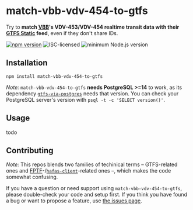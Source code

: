 # match-vbb-vdv-454-to-gtfs

Try to **match [VBB](https://vbb.de)'s VDV-453/VDV-454 realtime transit data with their [GTFS Static](https://gtfs.org/reference/static) feed**, even if they don't share IDs.

[![npm version](https://img.shields.io/npm/v/match-vbb-vdv-454-to-gtfs.svg)](https://www.npmjs.com/package/match-vbb-vdv-454-to-gtfs)
![ISC-licensed](https://img.shields.io/github/license/derhuerst/match-vbb-vdv-454-to-gtfs.svg)
![minimum Node.js version](https://img.shields.io/node/v/match-vbb-vdv-454-to-gtfs.svg)


## Installation

```shell
npm install match-vbb-vdv-454-to-gtfs
```

*Note:* `match-vbb-vdv-454-to-gtfs` **needs PostgreSQL >=14** to work, as its dependency [`gtfs-via-postgres`](https://github.com/derhuerst/gtfs-via-postgres) needs that version. You can check your PostgreSQL server's version with `psql -t -c 'SELECT version()'`.


## Usage

todo


## Contributing

*Note:* This repos blends two families of techinical terms – GTFS-related ones and [FPTF](https://public-transport.github.io/friendly-public-transport-format/)-/[`hafas-client`](https://github.com/public-transport/hafas-client)-related ones –, which makes the code somewhat confusing.

If you have a question or need support using `match-vbb-vdv-454-to-gtfs`, please double-check your code and setup first. If you think you have found a bug or want to propose a feature, use [the issues page](https://github.com/derhuerst/match-vbb-vdv-454-to-gtfs/issues).
